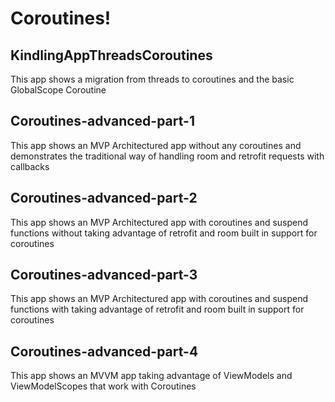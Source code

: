 # Coroutines!

## KindlingAppThreadsCoroutines

This app shows a migration from threads to coroutines and the basic GlobalScope Coroutine

## Coroutines-advanced-part-1

This app shows an MVP Architectured app without any coroutines and demonstrates the traditional way of handling room and retrofit requests with callbacks

## Coroutines-advanced-part-2

This app shows an MVP Architectured app with coroutines and suspend functions without taking advantage of retrofit and room built in support for coroutines

## Coroutines-advanced-part-3

This app shows an MVP Architectured app with coroutines and suspend functions with taking advantage of retrofit and room built in support for coroutines

## Coroutines-advanced-part-4

This app shows an MVVM app taking advantage of ViewModels and ViewModelScopes that work with Coroutines
